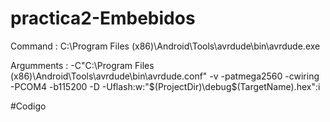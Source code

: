 # practica2-Embebidos

Command : C:\Program Files (x86)\Android\Tools\avrdude\bin\avrdude.exe

Argumments :  -C"C:\Program Files (x86)\Android\Tools\avrdude\bin\avrdude.conf" -v -patmega2560 -cwiring -PCOM4 -b115200 -D -Uflash:w:"$(ProjectDir)\debug\$(TargetName).hex":i

#Codigo
